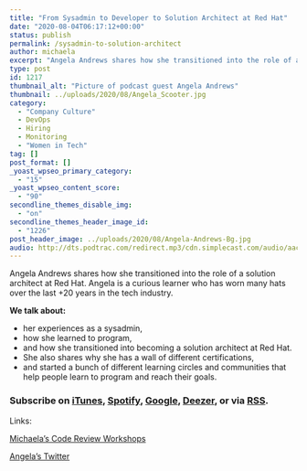 ```yaml
---
title: "From Sysadmin to Developer to Solution Architect at Red Hat"
date: "2020-08-04T06:17:12+00:00"
status: publish
permalink: /sysadmin-to-solution-architect
author: michaela
excerpt: "Angela Andrews shares how she transitioned into the role of a solution architect at Red Hat. "
type: post
id: 1217
thumbnail_alt: "Picture of podcast guest Angela Andrews"
thumbnail: ../uploads/2020/08/Angela_Scooter.jpg
category:
  - "Company Culture"
  - DevOps
  - Hiring
  - Monitoring
  - "Women in Tech"
tag: []
post_format: []
_yoast_wpseo_primary_category:
  - "15"
_yoast_wpseo_content_score:
  - "90"
secondline_themes_disable_img:
  - "on"
secondline_themes_header_image_id:
  - "1226"
post_header_image: ../uploads/2020/08/Angela-Andrews-Bg.jpg
audio: http://dts.podtrac.com/redirect.mp3/cdn.simplecast.com/audio/aaca90/aaca909a-e34f-49ae-a86f-f59e4fa807f0/f3b7dbb9-70fc-458f-9af8-1a58c3d240a4/angela-andrews-readyy_tc.mp3
---
```


Angela Andrews shares how she transitioned into the role of a solution architect at Red Hat. Angela is a curious learner who has worn many hats over the last +20 years in the tech industry.

**We talk about:**

- her experiences as a sysadmin,
- how she learned to program,
- and how she transitioned into becoming a solution architect at Red Hat.
- She also shares why she has a wall of different certifications,
- and started a bunch of different learning circles and communities that help people learn to program and reach their goals.


### Subscribe on [iTunes](https://podcasts.apple.com/at/podcast/software-engineering-unlocked/id1477527378?l=en), [Spotify](https://open.spotify.com/show/2wz1OneBIDXpbBYeuyIsJL?si=2I0R0HuaTLK6RT0f7lDIFg), [Google](https://www.google.com/podcasts?feed=aHR0cHM6Ly9mZWVkcy5zaW1wbGVjYXN0LmNvbS9LMV9tdjBDSg%3D%3D), [Deezer](https://www.deezer.com/show/465682), or via [RSS](https://www.software-engineering-unlocked.com/subscribe/).

Links:

[Michaela’s Code Review Workshops ](https://www.michaelagreiler.com/workshops/)

[Angela’s Twitter](https://twitter.com/ScooterPhoenix)
